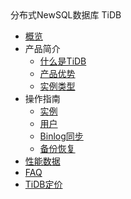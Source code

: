 <div class="sidebar_title">分布式NewSQL数据库 TiDB</div>

* [概览](/tidb/README)
* 产品简介
    * [什么是TiDB](/tidb/introduction/concept)
    * [产品优势](/tidb/introduction/advantages)
    * [实例类型](/tidb/introduction/instancetype)
* 操作指南
    * [实例](/tidb/guide/instance)
    * [用户](/tidb/guide/user)
    * [Binlog同步](/tidb/guide/binlog)
    * [备份恢复](/tidb/guide/backup)
* [性能数据](/tidb/capacity)    
* [FAQ](/tidb/faq)
* [TiDB定价](/tidb/price)
    
